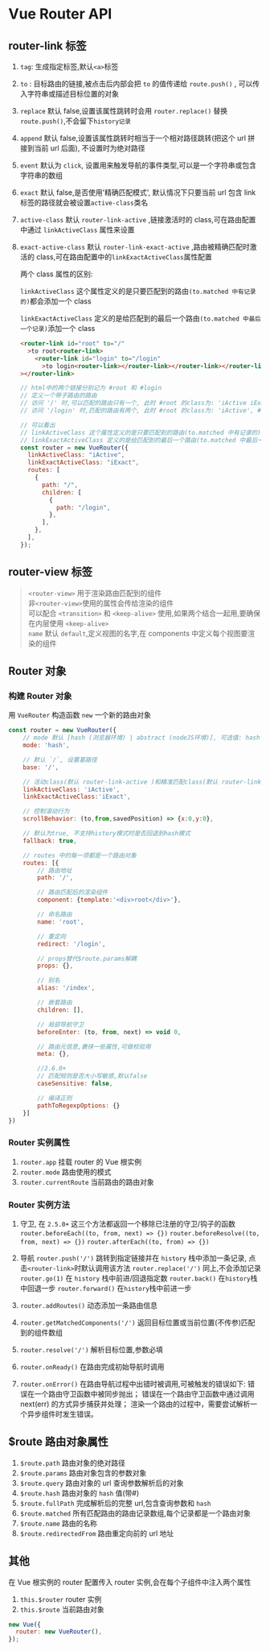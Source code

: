 <author-info date="1631153494246"></author-info>

# Vue Router API

## router-link 标签

1. `tag`: 生成指定标签,默认`<a>`标签
2. `to` : 目标路由的链接,被点击后内部会把 `to` 的值传递给 `route.push()` , 可以传入字符串或描述目标位置的对象
3. `replace` 默认 false,设置该属性跳转时会用 `router.replace()` 替换 `route.push()`,不会留下`history记录`
4. `append` 默认 false,设置该属性跳转时相当于一个相对路径跳转(把这个 url 拼接到当前 url 后面), 不设置时为绝对路径
5. `event` 默认为 `click`, 设置用来触发导航的事件类型,可以是一个字符串或包含字符串的数组
6. `exact` 默认 false,是否使用'精确匹配模式', 默认情况下只要当前 url 包含 link 标签的路径就会被设置`active-class`类名
7. `active-class` 默认 `router-link-active` ,链接激活时的 class,可在路由配置中通过 `linkActiveClass` 属性来设置
8. `exact-active-class` 默认 `router-link-exact-active` ,路由被精确匹配时激活的 class,可在路由配置中的`linkExactActiveClass`属性配置

   两个 class 属性的区别:

   `linkActiveClass` 这个属性定义的是只要匹配到的路由`(to.matched 中有记录的)`都会添加一个 class

   `linkExactActiveClass` 定义的是给匹配到的最后一个路由`(to.matched 中最后一个记录)`添加一个 class

   ```html
   <router-link id="root" to="/"
     >to root<router-link>
       <router-link id="login" to="/login"
         >to login<router-link></router-link></router-link></router-link
   ></router-link>
   ```

   ```js
   // html中的两个链接分别记为 #root 和 #login
   // 定义一个带子路由的路由
   // 访问 '/' 时,可以匹配的路由只有一个, 此时 #root 的class为: 'iActive iExact'
   // 访问 '/login' 时,匹配的路由有两个, 此时 #root 的class为: 'iActive', #login 的class 为'iActive iExact'

   // 可以看出
   // linkActiveClass 这个属性定义的是只要匹配到的路由(to.matched 中有记录的)都会添加一个class, 如果给<router-link>标签设置exact属性会开启精确匹配模式
   // linkExactActiveClass 定义的是给匹配到的最后一个路由(to.matched 中最后一个记录)添加一个class
   const router = new VueRouter({
     linkActiveClass: "iActive",
     linkExactActiveClass: "iExact",
     routes: [
       {
         path: "/",
         children: [
           {
             path: "/login",
           },
         ],
       },
     ],
   });
   ```

## router-view 标签

> `<router-view>` 用于渲染路由匹配到的组件  
> 非`<router-view>`使用的属性会传给渲染的组件  
> 可以配合 `<transition>` 和 `<keep-alive>` 使用,如果两个结合一起用,要确保在内层使用 `<keep-alive>`  
>  `name` 默认 `default`,定义视图的名字,在 components 中定义每个视图要渲染的组件

## Router 对象

### 构建 Router 对象

用 `VueRouter` 构造函数 `new` 一个新的路由对象

```js
const router = new VueRouter({
    // mode 默认 [hash (浏览器环境) | abstract (nodeJS环境)], 可选值: hash |  abstract | history(利用history.pushState)
    mode: 'hash',

    // 默认 `/`, 设置基路径
    base: '/',

    // 活动class(默认 router-link-active )和精准匹配class(默认 router-link-exact-active )
    linkActiveClass: 'iActive',
    linkExactActiveClass:'iExact',

    // 控制滚动行为
    scrollBehavior: (to,from,savedPosition) => {x:0,y:0},

    // 默认为true, 不支持history模式时是否回退到hash模式
    fallback: true,

    // routes 中的每一项都是一个路由对象
    routes: [{
        // 路由地址
        path: '/',

        // 路由匹配后的渲染组件
        component: {template:'<div>root</div>'},

        // 命名路由
        name: 'root',

        // 重定向
        redirect: '/login',

        // props替代$route.params解耦
        props: {},

        // 别名
        alias: '/index',

        // 嵌套路由
        children: [],

        // 局部导航守卫
        beforeEnter: (to, from, next) => void 0,

        // 路由元信息,裹挟一些属性,可做校验用
        meta: {},

        //2.6.0+
        // 匹配规则是否大小写敏感,默认false
        caseSensitive: false,

        // 编译正则
        pathToRegexpOptions: {}
    }]
})
```

### Router 实例属性

1. `router.app` 挂载 router 的 Vue 根实例
2. `router.mode` 路由使用的模式
3. `router.currentRoute` 当前路由的路由对象

### Router 实例方法

1. 守卫, 在 `2.5.0+` 这三个方法都返回一个移除已注册的守卫/钩子的函数
   `router.beforeEach((to, from, next) => {})`
   `router.beforeResolve((to, from, next) => {})`
   `router.afterEach((to, from) => {})`

2. 导航
   `router.push('/')` 跳转到指定链接并在 `history` 栈中添加一条记录, 点击`<router-link>`时默认调用该方法
   `router.replace('/')` 同上,不会添加记录
   `router.go(1)` 在 `history` 栈中前进/回退指定数
   `router.back()` 在`history`栈中回退一步
   `router.forward()` 在`history`栈中前进一步
3. `router.addRoutes()` 动态添加一条路由信息
4. `router.getMatchedComponents('/')` 返回目标位置或当前位置(不传参)匹配到的组件数组
5. `router.resolve('/')` 解析目标位置,参数必填
6. `router.onReady()` 在路由完成初始导航时调用
7. `router.onError()` 在路由导航过程中出错时被调用,可被触发的错误如下:
   错误在一个路由守卫函数中被同步抛出；
   错误在一个路由守卫函数中通过调用 next(err) 的方式异步捕获并处理；
   渲染一个路由的过程中，需要尝试解析一个异步组件时发生错误。

## \$route 路由对象属性

1. `$route.path` 路由对象的绝对路径
2. `$route.params` 路由对象包含的参数对象
3. `$route.query` 路由对象的 url 查询参数解析后的对象
4. `$route.hash` 路由对象的 `hash` 值(带#)
5. `$route.fullPath` 完成解析后的完整 url,包含查询参数和 `hash`
6. `$route.matched` 所有匹配路由的路由记录数组,每个记录都是一个路由对象
7. `$route.name` 路由的名称
8. `$route.redirectedFrom` 路由重定向前的 url 地址

## 其他

在 Vue 根实例的 router 配置传入 router 实例,会在每个子组件中注入两个属性

1. `this.$router` router 实例
2. `this.$route` 当前路由对象

```js
new Vue({
  router: new VueRouter(),
});
```
